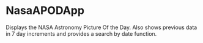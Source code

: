 # NasaAPODApp
Displays the NASA Astronomy Picture Of the Day. Also shows previous data in 7 day increments and provides a search by date function.
